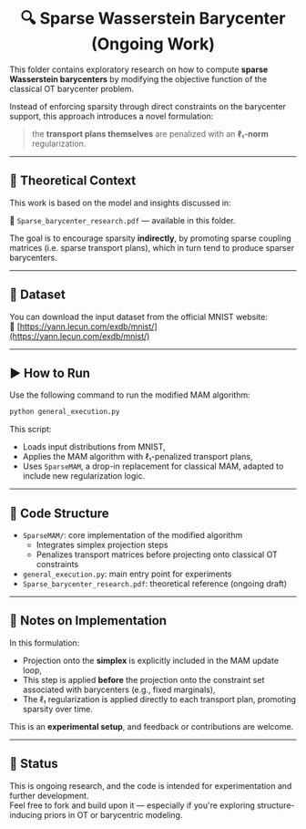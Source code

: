 
<h1 align="center">🔍 Sparse Wasserstein Barycenter (Ongoing Work)</h1>

This folder contains exploratory research on how to compute **sparse Wasserstein barycenters** by modifying the objective function of the classical OT barycenter problem.

Instead of enforcing sparsity through direct constraints on the barycenter support, this approach introduces a novel formulation:  
> the **transport plans themselves** are penalized with an **ℓ₁-norm** regularization.

---

## 📘 Theoretical Context

This work is based on the model and insights discussed in:

📄 `Sparse_barycenter_research.pdf` — available in this folder.

The goal is to encourage sparsity **indirectly**, by promoting sparse coupling matrices (i.e. sparse transport plans), which in turn tend to produce sparser barycenters.

---

## 💾 Dataset

You can download the input dataset from the official MNIST website:  
🔗 [https://yann.lecun.com/exdb/mnist/](https://yann.lecun.com/exdb/mnist/)

---

## ▶️ How to Run

Use the following command to run the modified MAM algorithm:

```bash
python general_execution.py
```

This script:
- Loads input distributions from MNIST,
- Applies the MAM algorithm with ℓ₁-penalized transport plans,
- Uses `SparseMAM`, a drop-in replacement for classical MAM, adapted to include new regularization logic.

---

## 🧱 Code Structure

- `SparseMAM/`: core implementation of the modified algorithm
  - Integrates simplex projection steps
  - Penalizes transport matrices before projecting onto classical OT constraints
- `general_execution.py`: main entry point for experiments
- `Sparse_barycenter_research.pdf`: theoretical reference (ongoing draft)

---

## 🧪 Notes on Implementation

In this formulation:
- Projection onto the **simplex** is explicitly included in the MAM update loop,
- This step is applied **before** the projection onto the constraint set associated with barycenters (e.g., fixed marginals),
- The ℓ₁ regularization is applied directly to each transport plan, promoting sparsity over time.

This is an **experimental setup**, and feedback or contributions are welcome.

---

## 🚧 Status

This is ongoing research, and the code is intended for experimentation and further development.  
Feel free to fork and build upon it — especially if you're exploring structure-inducing priors in OT or barycentric modeling.
